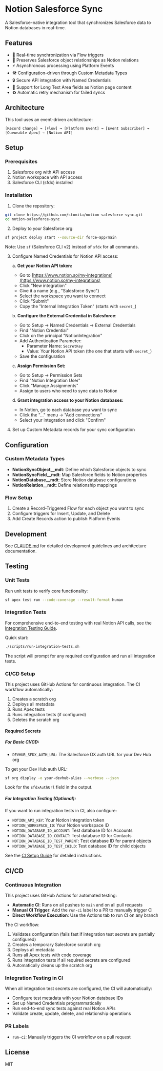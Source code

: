 # Notion Salesforce Sync

A Salesforce-native integration tool that synchronizes Salesforce data to Notion databases in real-time.

## Features

- 🔄 Real-time synchronization via Flow triggers
- 🔗 Preserves Salesforce object relationships as Notion relations
- ⚡ Asynchronous processing using Platform Events
- 🛠️ Configuration-driven through Custom Metadata Types
- 🔒 Secure API integration with Named Credentials
- 📝 Support for Long Text Area fields as Notion page content
- ♻️ Automatic retry mechanism for failed syncs

## Architecture

This tool uses an event-driven architecture:

```
[Record Change] → [Flow] → [Platform Event] → [Event Subscriber] → [Queueable Apex] → [Notion API]
```

## Setup

### Prerequisites

1. Salesforce org with API access
2. Notion workspace with API access
3. Salesforce CLI (sfdx) installed

### Installation

1. Clone the repository:
```bash
git clone https://github.com/stomita/notion-salesforce-sync.git
cd notion-salesforce-sync
```

2. Deploy to your Salesforce org:
```bash
sf project deploy start --source-dir force-app/main
```

Note: Use `sf` (Salesforce CLI v2) instead of `sfdx` for all commands.

3. Configure Named Credentials for Notion API access:

   a. **Get your Notion API token:**
   - Go to [https://www.notion.so/my-integrations](https://www.notion.so/my-integrations)
   - Click "New integration"
   - Give it a name (e.g., "Salesforce Sync")
   - Select the workspace you want to connect
   - Click "Submit"
   - Copy the "Internal Integration Token" (starts with `secret_`)

   b. **Configure the External Credential in Salesforce:**
   - Go to Setup → Named Credentials → External Credentials
   - Find "Notion Credential"
   - Click on the principal "NotionIntegration"
   - Add Authentication Parameter:
     - Parameter Name: `SecretKey`
     - Value: Your Notion API token (the one that starts with `secret_`)
   - Save the configuration

   c. **Assign Permission Set:**
   - Go to Setup → Permission Sets
   - Find "Notion Integration User"
   - Click "Manage Assignments"
   - Assign to users who need to sync data to Notion

   d. **Grant integration access to your Notion databases:**
   - In Notion, go to each database you want to sync
   - Click the "..." menu → "Add connections"
   - Select your integration and click "Confirm"

4. Set up Custom Metadata records for your sync configuration

## Configuration

### Custom Metadata Types

- **NotionSyncObject__mdt**: Define which Salesforce objects to sync
- **NotionSyncField__mdt**: Map Salesforce fields to Notion properties
- **NotionDatabase__mdt**: Store Notion database configurations
- **NotionRelation__mdt**: Define relationship mappings

### Flow Setup

1. Create a Record-Triggered Flow for each object you want to sync
2. Configure triggers for Insert, Update, and Delete
3. Add Create Records action to publish Platform Events

## Development

See [CLAUDE.md](CLAUDE.md) for detailed development guidelines and architecture documentation.

## Testing

### Unit Tests

Run unit tests to verify core functionality:

```bash
sf apex test run --code-coverage --result-format human
```

### Integration Tests

For comprehensive end-to-end testing with real Notion API calls, see the [Integration Testing Guide](docs/INTEGRATION_TESTING.md).

Quick start:
```bash
./scripts/run-integration-tests.sh
```

The script will prompt for any required configuration and run all integration tests.

### CI/CD Setup

This project uses GitHub Actions for continuous integration. The CI workflow automatically:

1. Creates a scratch org
2. Deploys all metadata
3. Runs Apex tests
4. Runs integration tests (if configured)
5. Deletes the scratch org

#### Required Secrets

##### For Basic CI/CD:
- `DEVHUB_SFDX_AUTH_URL`: The Salesforce DX auth URL for your Dev Hub org

To get your Dev Hub auth URL:
```bash
sf org display -o your-devhub-alias --verbose --json
```
Look for the `sfdxAuthUrl` field in the output.

##### For Integration Testing (Optional):
If you want to run integration tests in CI, also configure:
- `NOTION_API_KEY`: Your Notion integration token
- `NOTION_WORKSPACE_ID`: Your Notion workspace ID
- `NOTION_DATABASE_ID_ACCOUNT`: Test database ID for Accounts
- `NOTION_DATABASE_ID_CONTACT`: Test database ID for Contacts
- `NOTION_DATABASE_ID_TEST_PARENT`: Test database ID for parent objects
- `NOTION_DATABASE_ID_TEST_CHILD`: Test database ID for child objects

See the [CI Setup Guide](docs/CI_SETUP.md) for detailed instructions.

## CI/CD

### Continuous Integration

This project uses GitHub Actions for automated testing:

- **Automatic CI**: Runs on all pushes to `main` and on all pull requests
- **Manual CI Trigger**: Add the `run-ci` label to a PR to manually trigger CI
- **Direct Workflow Execution**: Use the Actions tab to run CI on any branch

The CI workflow:
1. Validates configuration (fails fast if integration test secrets are partially configured)
2. Creates a temporary Salesforce scratch org
3. Deploys all metadata
4. Runs all Apex tests with code coverage
5. Runs integration tests if all required secrets are configured
6. Automatically cleans up the scratch org

### Integration Testing in CI

When all integration test secrets are configured, the CI will automatically:
- Configure test metadata with your Notion database IDs
- Set up Named Credentials programmatically
- Run end-to-end sync tests against real Notion APIs
- Validate create, update, delete, and relationship operations

### PR Labels

- `run-ci`: Manually triggers the CI workflow on a pull request

## License

MIT